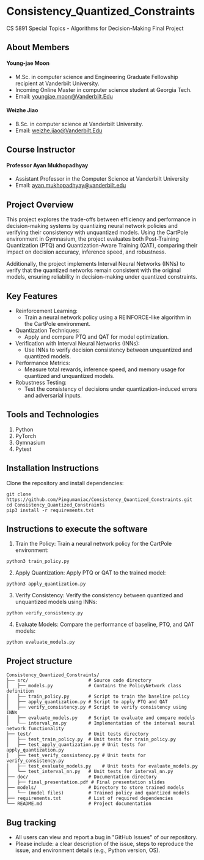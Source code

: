 # Consistency_Quantized_Constraints
CS 5891 Special Topics - Algorithms for Decision-Making Final Project

## About Members

#### Young-jae Moon
* M.Sc. in computer science and Engineering Graduate Fellowship recipient at Vanderbilt University.
* Incoming Online Master in computer science student at Georgia Tech.
* Email: youngjae.moon@Vanderbilt.Edu

#### Weizhe Jiao
* B.Sc. in computer science at Vanderbilt University.
* Email: weizhe.jiao@Vanderbilt.Edu

## Course Instructor

#### Professor Ayan Mukhopadhyay
* Assistant Professor in the Computer Science at Vanderbilt University
* Email: ayan.mukhopadhyay@vanderbilt.edu

## Project Overview
This project explores the trade-offs between efficiency and performance in decision-making systems by quantizing neural network policies and verifying their consistency with unquantized models. Using the CartPole environment in Gymnasium, the project evaluates both Post-Training Quantization (PTQ) and Quantization-Aware Training (QAT), comparing their impact on decision accuracy, inference speed, and robustness.

Additionally, the project implements Interval Neural Networks (INNs) to verify that the quantized networks remain consistent with the original models, ensuring reliability in decision-making under quantized constraints.

## Key Features
- Reinforcement Learning:
  - Train a neural network policy using a REINFORCE-like algorithm in the CartPole environment.
- Quantization Techniques:
  - Apply and compare PTQ and QAT for model optimization.
- Verification with Interval Neural Networks (INNs):
  - Use INNs to verify decision consistency between unquantized and quantized models.
- Performance Metrics:
  - Measure total rewards, inference speed, and memory usage for quantized and unquantized models.
- Robustness Testing:
  - Test the consistency of decisions under quantization-induced errors and adversarial inputs.


## Tools and Technologies

1. Python
2. PyTorch
3. Gymnasium
4. Pytest

## Installation Instructions

Clone the repository and install dependencies:
```
git clone https://github.com/Pingumaniac/Consistency_Quantized_Constraints.git
cd Consistency_Quantized_Constraints
pip3 install -r requirements.txt
```

## Instructions to execute the software

1. Train the Policy: Train a neural network policy for the CartPole environment:
```
python3 train_policy.py
```

2. Apply Quantization: Apply PTQ or QAT to the trained model:
```
python3 apply_quantization.py
```

3. Verify Consistency: Verify the consistency between quantized and unquantized models using INNs:
```
python verify_consistency.py
```

4. Evaluate Models: Compare the performance of baseline, PTQ, and QAT models:
```
python evaluate_models.py
```

## Project structure
```
Consistency_Quantized_Constraints/
├── src/                      # Source code directory
│   ├── models.py             # Contains the PolicyNetwork class definition
│   ├── train_policy.py       # Script to train the baseline policy
│   ├── apply_quantization.py # Script to apply PTQ and QAT
│   ├── verify_consistency.py # Script to verify consistency using INNs
│   ├── evaluate_models.py    # Script to evaluate and compare models
│   └── interval_nn.py        # Implementation of the interval neural network functionality
├── test/                     # Unit tests directory
│   ├── test_train_policy.py  # Unit tests for train_policy.py
│   ├── test_apply_quantization.py # Unit tests for apply_quantization.py
│   ├── test_verify_consistency.py # Unit tests for verify_consistency.py
│   ├── test_evaluate_models.py    # Unit tests for evaluate_models.py
│   └── test_interval_nn.py   # Unit tests for interval_nn.py
├── doc/                      # Documentation directory
│   ├── final_presentation.pdf # Final presentation slides
├── models/                   # Directory to store trained models
│   └── (model files)         # Trained policy and quantized models
├── requirements.txt          # List of required dependencies
└── README.md                 # Project documentation

```


## Bug tracking

* All users can view and report a bug in "GitHub Issues" of our repository.
* Please include: a clear description of the issue, steps to reproduce the issue, and environment details (e.g., Python version, OS).
